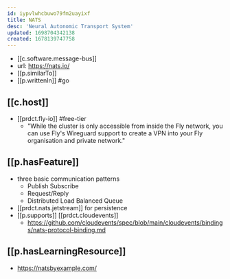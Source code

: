 ```yaml
---
id: iypvlwhcbuwo79fm2uayixf
title: NATS
desc: 'Neural Autonomic Transport System'
updated: 1698704342138
created: 1678139747758
---
```


- [[c.software.message-bus]]
- url: https://nats.io/
- [[p.similarTo]] 
- [[p.writtenIn]] #go

## [[c.host]]

- [[prdct.fly-io]] #free-tier
  - "While the cluster is only accessible from inside the Fly network, you can use Fly's Wireguard support to create a VPN into your Fly organisation and private network."
## [[p.hasFeature]]

- three basic communication patterns
  - Publish Subscribe
  - Request/Reply
  - Distributed Load Balanced Queue
- [[prdct.nats.jetstream]] for persistence
- [[p.supports]] [[prdct.cloudevents]]
  - https://github.com/cloudevents/spec/blob/main/cloudevents/bindings/nats-protocol-binding.md

## [[p.hasLearningResource]]

- https://natsbyexample.com/
